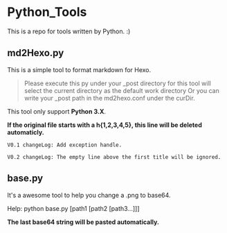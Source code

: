 # Python_Tools

This is a repo for tools written by Python. :)

## md2Hexo.py

This is a simple tool to format markdown for Hexo.
> Please execute this py under your _post directory for this tool will select the current directory as the default work directory
> Or you can write your _post path in the md2hexo.conf under the curDir.

This tool only support **Python 3.X**.

**If the original file starts with a h{1,2,3,4,5}, this line will be deleted automaticly.**

`V0.1 changeLog: Add exception handle.`

`V0.2 changeLog: The empty line above the first title will be ignored.`

## base.py

It's a awesome tool to help you change a .png to base64.

Help: python base.py [path1 [path2 [path3...]]]

**The last base64 string will be pasted automatically.**
